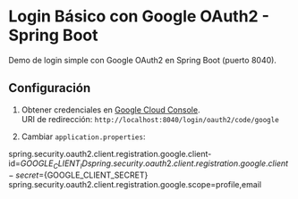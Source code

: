 # Login Básico con Google OAuth2 - Spring Boot

Demo de login simple con Google OAuth2 en Spring Boot (puerto 8040).

## Configuración

1. Obtener credenciales en [Google Cloud Console](https://console.cloud.google.com/).  
   URI de redirección: `http://localhost:8040/login/oauth2/code/google`

2. Cambiar `application.properties`:
   
spring.security.oauth2.client.registration.google.client-id=${GOOGLE_CLIENT_ID}
spring.security.oauth2.client.registration.google.client-secret=${GOOGLE_CLIENT_SECRET}
spring.security.oauth2.client.registration.google.scope=profile,email
